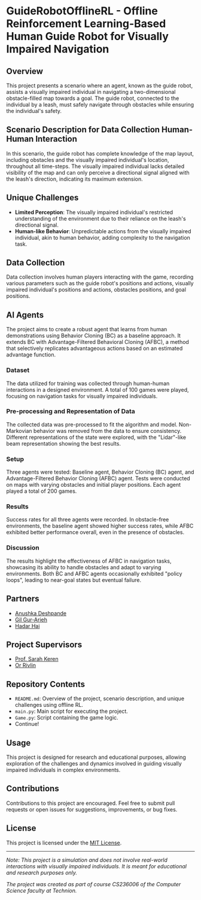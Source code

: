 # GuideRobotOfflineRL - Offline Reinforcement Learning-Based Human Guide Robot for Visually Impaired Navigation

## Overview

This project presents a scenario where an agent, known as the guide robot, assists a visually impaired individual in navigating a two-dimensional obstacle-filled map towards a goal. The guide robot, connected to the individual by a leash, must safely navigate through obstacles while ensuring the individual's safety.

## Scenario Description for Data Collection Human-Human Interaction

In this scenario, the guide robot has complete knowledge of the map layout, including obstacles and the visually impaired individual's location, throughout all time-steps. The visually impaired individual lacks detailed visibility of the map and can only perceive a directional signal aligned with the leash's direction, indicating its maximum extension.

## Unique Challenges

- **Limited Perception**: The visually impaired individual's restricted understanding of the environment due to their reliance on the leash's directional signal.
- **Human-like Behavior**: Unpredictable actions from the visually impaired individual, akin to human behavior, adding complexity to the navigation task.

## Data Collection

Data collection involves human players interacting with the game, recording various parameters such as the guide robot's positions and actions, visually impaired individual's positions and actions, obstacles positions, and goal positions.

## AI Agents

The project aims to create a robust agent that learns from human demonstrations using Behavior Cloning (BC) as a baseline approach. It extends BC with Advantage-Filtered Behavioral Cloning (AFBC), a method that selectively replicates advantageous actions based on an estimated advantage function.

### Dataset

The data utilized for training was collected through human-human interactions in a designed environment. A total of 100 games were played, focusing on navigation tasks for visually impaired individuals.

### Pre-processing and Representation of Data

The collected data was pre-processed to fit the algorithm and model. Non-Markovian behavior was removed from the data to ensure consistency. Different representations of the state were explored, with the "Lidar"-like beam representation showing the best results.

### Setup

Three agents were tested: Baseline agent, Behavior Cloning (BC) agent, and Advantage-Filtered Behavior Cloning (AFBC) agent. Tests were conducted on maps with varying obstacles and initial player positions. Each agent played a total of 200 games.

### Results

Success rates for all three agents were recorded. In obstacle-free environments, the baseline agent showed higher success rates, while AFBC exhibited better performance overall, even in the presence of obstacles.

### Discussion

The results highlight the effectiveness of AFBC in navigation tasks, showcasing its ability to handle obstacles and adapt to varying environments. Both BC and AFBC agents occasionally exhibited "policy loops", leading to near-goal states but eventual failure.

## Partners

- [Anushka Deshpande](https://github.com/Anna4142)
- [Gil Gur-Arieh](https://github.com/gilgurarieh)
- [Hadar Hai](https://github.com/hadar-hai)

## Project Supervisors

- [Prof. Sarah Keren](https://sarahk.cs.technion.ac.il/)
- [Or Rivlin](https://github.com/orrivlin)

## Repository Contents

- `README.md`: Overview of the project, scenario description, and unique challenges using offline RL.
- `main.py`: Main script for executing the project.
- `Game.py`: Script containing the game logic.
- Continue!

## Usage

This project is designed for research and educational purposes, allowing exploration of the challenges and dynamics involved in guiding visually impaired individuals in complex environments.

## Contributions

Contributions to this project are encouraged. Feel free to submit pull requests or open issues for suggestions, improvements, or bug fixes.

## License

This project is licensed under the [MIT License](https://opensource.org/licenses/MIT).

---
*Note: This project is a simulation and does not involve real-world interactions with visually impaired individuals. It is meant for educational and research purposes only.*

*The project was created as part of course CS236006 of the Computer Science faculty at Technion.*
